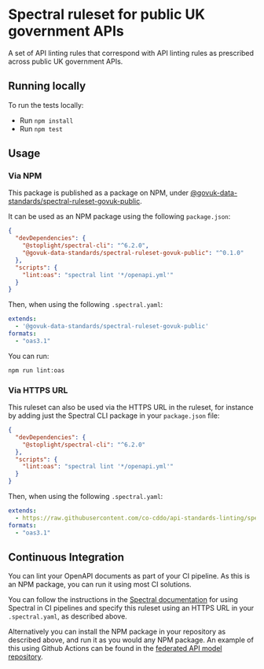 # Spectral ruleset for public UK government APIs

A set of API linting rules that correspond with API linting rules as prescribed across public UK government APIs.

## Running locally
To run the tests locally:
- Run `npm install`
- Run `npm test`


## Usage

### Via NPM

This package is published as a package on NPM, under [@govuk-data-standards/spectral-ruleset-govuk-public](https://www.npmjs.com/package/@govuk-data-standards/spectral-ruleset-govuk-public).

It can be used as an NPM package using the following `package.json`:

```json
{
  "devDependencies": {
    "@stoplight/spectral-cli": "^6.2.0",
    "@govuk-data-standards/spectral-ruleset-govuk-public": "^0.1.0"
  },
  "scripts": {
    "lint:oas": "spectral lint '*/openapi.yml'"
  }
}
```

Then, when using the following `.spectral.yaml`:

```yaml
extends:
  - '@govuk-data-standards/spectral-ruleset-govuk-public'
formats:
  - "oas3.1"
```

You can run:

```
npm run lint:oas
```

### Via HTTPS URL

This ruleset can also be used via the HTTPS URL in the ruleset, for instance by adding just the Spectral CLI package in your `package.json` file:

```json
{
  "devDependencies": {
    "@stoplight/spectral-cli": "^6.2.0"
  },
  "scripts": {
    "lint:oas": "spectral lint '*/openapi.yml'"
  }
}
```


Then, when using the following `.spectral.yaml`:

```yaml
extends:
  - https://raw.githubusercontent.com/co-cddo/api-standards-linting/spectral-ruleset-govuk-public-v0.3.0/spectral-ruleset-govuk-public/ruleset.yaml
formats:
  - "oas3.1"
```

## Continuous Integration

You can lint your OpenAPI documents as part of your CI pipeline. As this is an NPM package, you can run it using most CI solutions. 

You can follow the instructions in the [Spectral documentation](https://meta.stoplight.io/docs/spectral/038632fdf0d1a-continuous-integration) for using Spectral in CI pipelines and specify this ruleset using an HTTPS URL in your `.spectral.yaml`, as described above. 

Alternatively you can install the NPM package in your repository as described above, and run it as you would any NPM package. An example of this using Github Actions can be found in the [federated API model repository](https://github.com/co-cddo/federated-api-model/blob/main/.github/workflows/openapi-docs-pr.yml).

